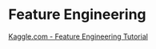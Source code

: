# Feature Engineering

[Kaggle.com - Feature Engineering Tutorial](https://www.kaggle.com/code/ryanholbrook/what-is-feature-engineering)
